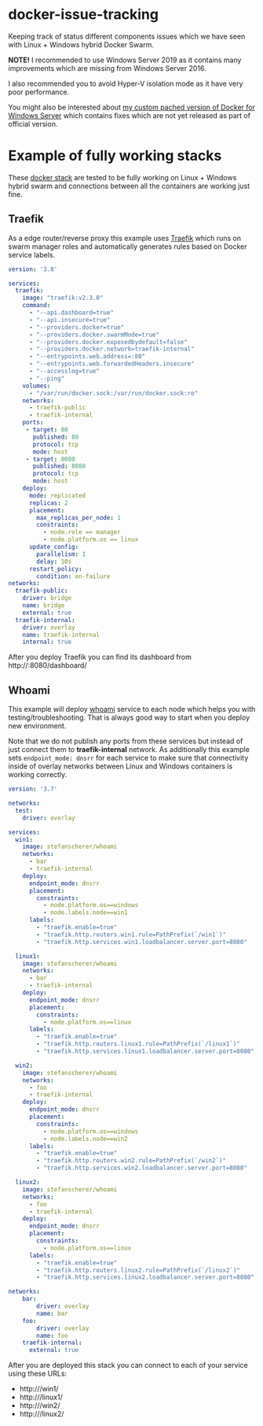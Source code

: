 # docker-issue-tracking
Keeping track of status different components issues which we have seen with Linux + Windows hybrid Docker Swarm.

**NOTE!** I recommended to use Windows Server 2019 as it contains many improvements which are missing from Windows Server 2016.

I also recommended you to avoid Hyper-V isolation mode as it have very poor performance.

You might also be interested about [my custom pached version of Docker for Windows Server](https://github.com/olljanat/moby/releases/tag/19.03.5-olljanat2) which contains fixes which are not yet released as part of official version.


# Example of fully working stacks

These [docker stack](https://docs.docker.com/engine/reference/commandline/stack_deploy/) are tested to be fully working on Linux + Windows hybrid swarm and connections between all the containers are working just fine.

## Traefik
As a edge router/reverse proxy this example uses [Traefik](https://doc.traefik.io/traefik/) which runs on swarm manager roles and automatically generates rules based on Docker service labels.
```yaml
version: '3.8'

services:
  traefik:
    image: "traefik:v2.3.0"
    command:
      - "--api.dashboard=true"
      - "--api.insecure=true"
      - "--providers.docker=true"
      - "--providers.docker.swarmMode=true"
      - "--providers.docker.exposedbydefault=false"
      - "--providers.docker.network=traefik-internal"
      - "--entrypoints.web.address=:80"
      - "--entrypoints.web.forwardedHeaders.insecure"
      - "--accesslog=true"
      - "--ping"
    volumes:
      - "/var/run/docker.sock:/var/run/docker.sock:ro"
    networks:
      - traefik-public
      - traefik-internal
    ports:
     - target: 80
       published: 80
       protocol: tcp
       mode: host
     - target: 8080
       published: 8080
       protocol: tcp
       mode: host
    deploy:
      mode: replicated
      replicas: 2
      placement:
        max_replicas_per_node: 1
        constraints:
          - node.role == manager
          - node.platform.os == linux
      update_config:
        parallelism: 1
        delay: 10s
      restart_policy:
        condition: on-failure
networks:
  traefik-public:
    driver: bridge
    name: bridge
    external: true
  traefik-internal:
    driver: overlay
    name: traefik-internal
    internal: true
```

After you deploy Traefik you can find its dashboard from http://<manager node IP>:8080/dashboard/


## Whoami
This example will deploy [whoami](https://github.com/StefanScherer/whoami) service to each node which helps you with testing/troubleshooting.
That is always good way to start when you deploy new environment.

Note that we do not publish any ports from these services but instead of just connect them to **traefik-internal** network.
As additionally this example sets `endpoint_mode: dnsrr` for each service to make sure that connectivity inside of overlay networks between Linux and Windows containers is working correctly. 

```yaml
version: '3.7'

networks:
  test:
    driver: overlay

services:
  win1:
    image: stefanscherer/whoami
    networks:
      - bar
      - traefik-internal
    deploy:
      endpoint_mode: dnsrr
      placement:
        constraints:
          - node.platform.os==windows
          - node.labels.node==win1
      labels:
        - "traefik.enable=true"
        - "traefik.http.routers.win1.rule=PathPrefix(`/win1`)"
        - "traefik.http.services.win1.loadbalancer.server.port=8080"

  linux1:
    image: stefanscherer/whoami
    networks:
      - bar
      - traefik-internal
    deploy:
      endpoint_mode: dnsrr
      placement:
        constraints:
          - node.platform.os==linux
      labels:
        - "traefik.enable=true"
        - "traefik.http.routers.linux1.rule=PathPrefix(`/linux1`)"
        - "traefik.http.services.linux1.loadbalancer.server.port=8080"

  win2:
    image: stefanscherer/whoami
    networks:
      - foo
      - traefik-internal
    deploy:
      endpoint_mode: dnsrr
      placement:
        constraints:
          - node.platform.os==windows
          - node.labels.node==win2
      labels:
        - "traefik.enable=true"
        - "traefik.http.routers.win2.rule=PathPrefix(`/win2`)"
        - "traefik.http.services.win2.loadbalancer.server.port=8080"

  linux2:
    image: stefanscherer/whoami
    networks:
      - foo
      - traefik-internal
    deploy:
      endpoint_mode: dnsrr
      placement:
        constraints:
          - node.platform.os==linux
      labels:
        - "traefik.enable=true"
        - "traefik.http.routers.linux2.rule=PathPrefix(`/linux2`)"
        - "traefik.http.services.linux2.loadbalancer.server.port=8080"

networks:
    bar:
        driver: overlay
        name: bar
    foo:
        driver: overlay
        name: foo
    traefik-internal:
      external: true

```

After you are deployed this stack you can connect to each of your service using these URLs:
* http://<manager node IP>/win1/
* http://<manager node IP>/linux1/
* http://<manager node IP>/win2/
* http://<manager node IP>/linux2/

